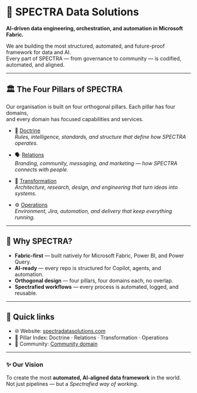 # 🌌 SPECTRA Data Solutions

**AI-driven data engineering, orchestration, and automation in Microsoft Fabric.**

We are building the most structured, automated, and future-proof framework for data and AI.  
Every part of SPECTRA — from governance to community — is codified, automated, and aligned.  

---

## 🏛️ The Four Pillars of SPECTRA
Our organisation is built on four orthogonal pillars. Each pillar has four domains,  
and every domain has focused capabilities and services.

- 🧭 [Doctrine](https://github.com/SPECTRADataSolutions/doctrine)  
  *Rules, intelligence, standards, and structure that define how SPECTRA operates.*  

- 🗣️ [Relations](https://github.com/SPECTRADataSolutions/relations)  
  *Branding, community, messaging, and marketing — how SPECTRA connects with people.*  

- 🔄 [Transformation](https://github.com/SPECTRADataSolutions/transformation)  
  *Architecture, research, design, and engineering that turn ideas into systems.*  

- ⚙️ [Operations](https://github.com/SPECTRADataSolutions/operations)  
  *Environment, Jira, automation, and delivery that keep everything running.*  

---

## 🚀 Why SPECTRA?
- **Fabric-first** — built natively for Microsoft Fabric, Power BI, and Power Query.  
- **AI-ready** — every repo is structured for Copilot, agents, and automation.  
- **Orthogonal design** — four pillars, four domains each, no overlap.  
- **Spectrafied workflows** — every process is automated, logged, and reusable.  

---

## 🔗 Quick links
- 🌐 Website: [spectradatasolutions.com](https://www.spectradatasolutions.com)  
- 📘 Pillar Index: Doctrine · Relations · Transformation · Operations  
- 💬 Community: [Community domain](https://github.com/SPECTRADataSolutions/community)  

---

### ✨ Our Vision
To create the most **automated, AI-aligned data framework** in the world.  
Not just pipelines — but a *Spectrafied way of working*.  
